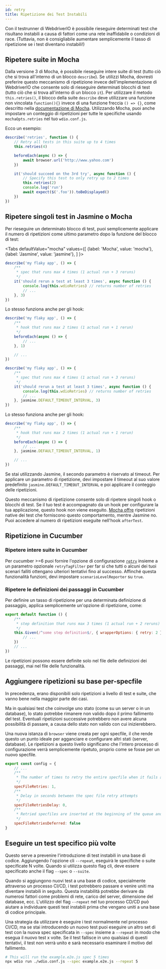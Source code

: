 ```yaml
---
id: retry
title: Ripetizione dei Test Instabili
---
```


Con il testrunner di WebdriverIO è possibile rieseguire determinati test che risultano instabili a causa di fattori come una rete inaffidabile o condizioni di race. (Tuttavia, non è consigliabile aumentare semplicemente il tasso di ripetizione se i test diventano instabili!)

## Ripetere suite in Mocha

Dalla versione 3 di Mocha, è possibile rieseguire intere suite di test (tutto ciò che si trova all'interno di un blocco `describe`). Se utilizzi Mocha, dovresti preferire questo meccanismo di ripetizione invece dell'implementazione di WebdriverIO che consente solo di rieseguire determinati blocchi di test (tutto ciò che si trova all'interno di un blocco `it`). Per utilizzare il metodo `this.retries()`, il blocco della suite `describe` deve utilizzare una funzione non vincolata `function(){}` invece di una funzione freccia `() => {}`, come descritto nella [documentazione di Mocha](https://mochajs.org/#arrow-functions). Utilizzando Mocha, puoi anche impostare un conteggio di ripetizioni per tutte le specifiche usando `mochaOpts.retries` nel tuo `wdio.conf.js`.

Ecco un esempio:

```js
describe('retries', function () {
    // Retry all tests in this suite up to 4 times
    this.retries(4)

    beforeEach(async () => {
        await browser.url('http://www.yahoo.com')
    })

    it('should succeed on the 3rd try', async function () {
        // Specify this test to only retry up to 2 times
        this.retries(2)
        console.log('run')
        await expect($('.foo')).toBeDisplayed()
    })
})
```

## Ripetere singoli test in Jasmine o Mocha

Per rieseguire un determinato blocco di test, puoi semplicemente applicare il numero di ripetizioni come ultimo parametro dopo la funzione del blocco di test:

<Tabs
  defaultValue="mocha"
  values={[
    {label: 'Mocha', value: 'mocha'},
    {label: 'Jasmine', value: 'jasmine'},
  ]
}>
<TabItem value="mocha">

```js
describe('my flaky app', () => {
    /**
     * spec that runs max 4 times (1 actual run + 3 reruns)
     */
    it('should rerun a test at least 3 times', async function () {
        console.log(this.wdioRetries) // returns number of retries
        // ...
    }, 3)
})
```

Lo stesso funziona anche per gli hook:

```js
describe('my flaky app', () => {
    /**
     * hook that runs max 2 times (1 actual run + 1 rerun)
     */
    beforeEach(async () => {
        // ...
    }, 1)

    // ...
})
```

</TabItem>
<TabItem value="jasmine">

```js
describe('my flaky app', () => {
    /**
     * spec that runs max 4 times (1 actual run + 3 reruns)
     */
    it('should rerun a test at least 3 times', async function () {
        console.log(this.wdioRetries) // returns number of retries
        // ...
    }, jasmine.DEFAULT_TIMEOUT_INTERVAL, 3)
})
```

Lo stesso funziona anche per gli hook:

```js
describe('my flaky app', () => {
    /**
     * hook that runs max 2 times (1 actual run + 1 rerun)
     */
    beforeEach(async () => {
        // ...
    }, jasmine.DEFAULT_TIMEOUT_INTERVAL, 1)

    // ...
})
```

Se stai utilizzando Jasmine, il secondo parametro è riservato al timeout. Per applicare un parametro di ripetizione, devi impostare il timeout al suo valore predefinito `jasmine.DEFAULT_TIMEOUT_INTERVAL` e poi applicare il conteggio delle ripetizioni.

</TabItem>
</Tabs>

Questo meccanismo di ripetizione consente solo di ripetere singoli hook o blocchi di test. Se il tuo test è accompagnato da un hook per configurare la tua applicazione, questo hook non viene eseguito. [Mocha offre](https://mochajs.org/#retry-tests) ripetizioni native dei test che forniscono questo comportamento, mentre Jasmine no. Puoi accedere al numero di ripetizioni eseguite nell'hook `afterTest`.

## Ripetizione in Cucumber

### Ripetere intere suite in Cucumber

Per cucumber >=6 puoi fornire l'opzione di configurazione [`retry`](https://github.com/cucumber/cucumber-js/blob/master/docs/cli.md#retry-failing-tests) insieme a un parametro opzionale `retryTagFilter` per far sì che tutti o alcuni dei tuoi scenari falliti ottengano ulteriori tentativi fino al successo. Affinché questa funzionalità funzioni, devi impostare `scenarioLevelReporter` su `true`.

### Ripetere le definizioni dei passaggi in Cucumber

Per definire un tasso di ripetizione per una determinata definizione di passaggio, applica semplicemente un'opzione di ripetizione, come:

```js
export default function () {
    /**
     * step definition that runs max 3 times (1 actual run + 2 reruns)
     */
    this.Given(/^some step definition$/, { wrapperOptions: { retry: 2 } }, async () => {
        // ...
    })
    // ...
})
```

Le ripetizioni possono essere definite solo nel file delle definizioni dei passaggi, mai nel file delle funzionalità.

## Aggiungere ripetizioni su base per-specfile

In precedenza, erano disponibili solo ripetizioni a livello di test e suite, che vanno bene nella maggior parte dei casi.

Ma in qualsiasi test che coinvolge uno stato (come su un server o in un database), lo stato potrebbe rimanere non valido dopo il primo fallimento del test. Eventuali ripetizioni successive potrebbero non avere alcuna possibilità di passare, a causa dello stato non valido con cui inizierebbero.

Una nuova istanza di `browser` viene creata per ogni specfile, il che rende questo un punto ideale per agganciare e configurare altri stati (server, database). Le ripetizioni a questo livello significano che l'intero processo di configurazione verrà semplicemente ripetuto, proprio come se fosse per un nuovo specfile.

```js title="wdio.conf.js"
export const config = {
    // ...
    /**
     * The number of times to retry the entire specfile when it fails as a whole
     */
    specFileRetries: 1,
    /**
     * Delay in seconds between the spec file retry attempts
     */
    specFileRetriesDelay: 0,
    /**
     * Retried specfiles are inserted at the beginning of the queue and retried immediately
     */
    specFileRetriesDeferred: false
}
```

## Eseguire un test specifico più volte

Questo serve a prevenire l'introduzione di test instabili in una base di codice. Aggiungendo l'opzione cli `--repeat`, eseguirà le specifiche o suite specificate N volte. Quando si utilizza questo flag cli, deve essere specificato anche il flag `--spec` o `--suite`.

Quando si aggiungono nuovi test a una base di codice, specialmente attraverso un processo CI/CD, i test potrebbero passare e venire uniti ma diventare instabili in seguito. Questa instabilità potrebbe derivare da numerosi fattori come problemi di rete, carico del server, dimensione del database, ecc. L'utilizzo del flag `--repeat` nel tuo processo CD/CD può aiutare a individuare questi test instabili prima che vengano uniti a una base di codice principale.

Una strategia da utilizzare è eseguire i test normalmente nel processo CI/CD, ma se stai introducendo un nuovo test puoi eseguire un altro set di test con la nuova spec specificata in `--spec` insieme a `--repeat` in modo che esegua il nuovo test x volte. Se il test fallisce in uno qualsiasi di questi tentativi, il test non verrà unito e sarà necessario esaminare il motivo del fallimento.

```sh
# This will run the example.e2e.js spec 5 times
npx wdio run ./wdio.conf.js --spec example.e2e.js --repeat 5
```